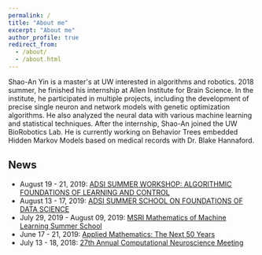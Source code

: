 ```yaml
---
permalink: /
title: "About me"
excerpt: "About me"
author_profile: true
redirect_from: 
  - /about/
  - /about.html
---
```

Shao-An Yin is a master's at UW interested in algorithms and robotics. 2018 summer, he finished his internship at Allen Institute for Brain Science. In the institute, he participated in multiple projects, including the development of precise single neuron and network models with genetic optimization algorithms. He also analyzed the neural data with various machine learning and statistical techniques. After the internship, Shao-An joined the UW BioRobotics Lab. He is currently working on Behavior Trees embedded Hidden Markov Models based on medical records with Dr. Blake Hannaford.


News
------
* August 19 - 21, 2019: [ADSI SUMMER WORKSHOP: ALGORITHMIC FOUNDATIONS OF LEARNING AND CONTROL](https://ajwagen.github.io/adsi_learning_and_control/)
* August 13 - 17, 2019: [ADSI SUMMER SCHOOL ON FOUNDATIONS OF DATA SCIENCE](https://alecgt.github.io/adsi_summer/)
* July 29, 2019 - August 09, 2019: [MSRI Mathematics of Machine Learning Summer School](http://www.msri.org/summer_schools/866)
* June 17 - 21, 2019: [Applied Mathematics: The Next 50 Years](https://depts.washington.edu/amath/amath50/)
* July 13 - 18, 2018: [27th Annual Computational Neuroscience Meeting](https://www.cnsorg.org/cns-2018)
